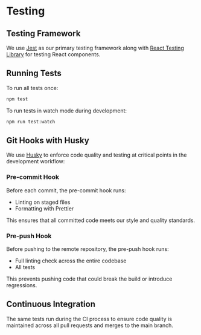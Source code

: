 # Testing

## Testing Framework

We use [Jest](https://jestjs.io/) as our primary testing framework along with [React Testing Library](https://testing-library.com/docs/react-testing-library/intro) for testing React components.

## Running Tests

To run all tests once:

```bash
npm test
```

To run tests in watch mode during development:

```bash
npm run test:watch
```

## Git Hooks with Husky

We use [Husky](https://typicode.github.io/husky/) to enforce code quality and testing at critical points in the development workflow:

### Pre-commit Hook

Before each commit, the pre-commit hook runs:

- Linting on staged files
- Formatting with Prettier

This ensures that all committed code meets our style and quality standards.

### Pre-push Hook

Before pushing to the remote repository, the pre-push hook runs:

- Full linting check across the entire codebase
- All tests

This prevents pushing code that could break the build or introduce regressions.

## Continuous Integration

The same tests run during the CI process to ensure code quality is maintained across all pull requests and merges to the main branch.
